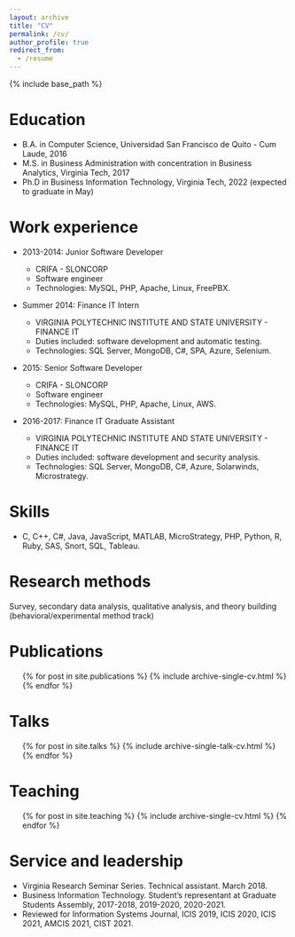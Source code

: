 ```yaml
---
layout: archive
title: "CV"
permalink: /cv/
author_profile: true
redirect_from:
  - /resume
---
```


{% include base_path %}

Education
======
* B.A. in Computer Science, Universidad San Francisco de Quito - Cum Laude, 2016
* M.S. in Business Administration with concentration in Business Analytics, Virginia Tech, 2017
* Ph.D in Business Information Technology, Virginia Tech, 2022 (expected to graduate in May)

Work experience
======
* 2013-2014: Junior Software Developer
  * CRIFA - SLONCORP
  * Software engineer
  * Technologies: MySQL, PHP, Apache, Linux, FreePBX.

* Summer 2014: Finance IT Intern
  * VIRGINIA POLYTECHNIC INSTITUTE AND STATE UNIVERSITY - FINANCE IT
  * Duties included: software development and automatic testing.
  * Technologies: SQL Server, MongoDB, C#, SPA, Azure, Selenium.

* 2015: Senior Software Developer
  * CRIFA - SLONCORP
  * Software engineer
  * Technologies: MySQL, PHP, Apache, Linux, AWS.

* 2016-2017: Finance IT Graduate Assistant
  * VIRGINIA POLYTECHNIC INSTITUTE AND STATE UNIVERSITY - FINANCE IT
  * Duties included: software development and security analysis.
  * Technologies: SQL Server, MongoDB, C#, Azure, Solarwinds, Microstrategy.
  
Skills
======
* C, C++, C#, Java, JavaScript, MATLAB, MicroStrategy, PHP, Python, R, Ruby, SAS, Snort, SQL, Tableau.

Research methods
======
Survey, secondary data analysis, qualitative analysis, and theory building (behavioral/experimental method track)

Publications
======
  <ul>{% for post in site.publications %}
    {% include archive-single-cv.html %}
  {% endfor %}</ul>
  
Talks
======
  <ul>{% for post in site.talks %}
    {% include archive-single-talk-cv.html %}
  {% endfor %}</ul>
  
Teaching
======
  <ul>{% for post in site.teaching %}
    {% include archive-single-cv.html %}
  {% endfor %}</ul>
  
Service and leadership
======
* Virginia Research Seminar Series. Technical assistant. March 2018.
* Business Information Technology. Student’s representant at Graduate Students Assembly, 2017-2018, 2019-2020, 2020-2021.
* Reviewed for Information Systems Journal, ICIS 2019, ICIS 2020, ICIS 2021, AMCIS 2021, CIST 2021.
